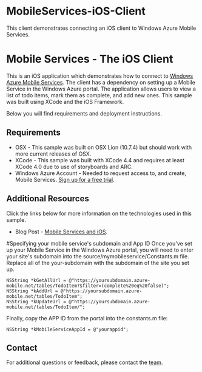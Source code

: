 MobileServices-iOS-Client
=========================

This client demonstrates connecting an iOS client to Windows Azure Mobile Services.



# Mobile Services - The iOS Client
This is an iOS application which demonstrates how to connect to [Windows Azure Mobile Services](https://www.windowsazure.com/en-us/develop/mobile/).  The client has a dependency on setting up a Mobile Service in the Windows Azure portal.  The application allows users to view a list of todo items, mark them as complete, and add new ones.  This sample was built using XCode and the iOS Framework.

Below you will find requirements and deployment instructions.

## Requirements
* OSX - This sample was built on OSX Lion (10.7.4) but should work with more current releases of OSX.
* XCode - This sample was built with XCode 4.4 and requires at least XCode 4.0 due to use of storyboards and ARC.
* Windows Azure Account - Needed to request access to, and create, Mobile Services.  [Sign up for a free trial](https://www.windowsazure.com/en-us/pricing/free-trial/).

## Additional Resources
Click the links below for more information on the technologies used in this sample.
* Blog Post - [Mobile Services and iOS](http://chrisrisner.com/Windows-Azure-Mobile-Services-and-iOS).

#Specifying your mobile service's subdomain and App ID
Once you've set up your Mobile Service in the Windows Azure portal, you will need to enter your site's subdomain into the source/mymobileservice/Constants.m file.  Replace all of the your-subdomain with the subdomain of the site you set up.

    NSString *kGetAllUrl = @"https://yoursubdomain.azure-mobile.net/tables/TodoItem?$filter=(complete%20eq%20false)";
    NSString *kAddUrl = @"https://yoursubdomain.azure-mobile.net/tables/TodoItem";
    NSString *kUpdateUrl = @"https://yoursubdomain.azure-mobile.net/tables/TodoItem/";

Finally, copy the APP ID from the portal into the constants.m file:

    NSString *kMobileServiceAppId = @"yourappid";

## Contact

For additional questions or feedback, please contact the [team](mailto:chrisner@microsoft.com).